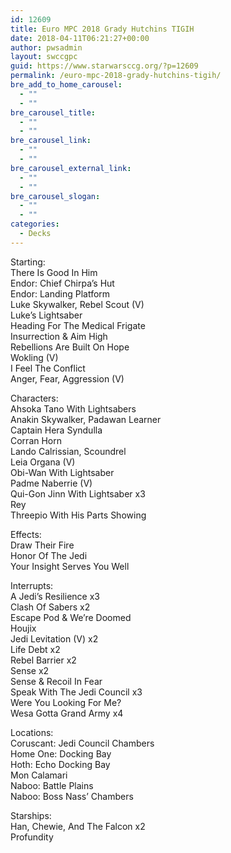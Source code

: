 ```yaml
---
id: 12609
title: Euro MPC 2018 Grady Hutchins TIGIH
date: 2018-04-11T06:21:27+00:00
author: pwsadmin
layout: swccgpc
guid: https://www.starwarsccg.org/?p=12609
permalink: /euro-mpc-2018-grady-hutchins-tigih/
bre_add_to_home_carousel:
  - ""
  - ""
bre_carousel_title:
  - ""
  - ""
bre_carousel_link:
  - ""
  - ""
bre_carousel_external_link:
  - ""
  - ""
bre_carousel_slogan:
  - ""
  - ""
categories:
  - Decks
---
```

Starting:  
There Is Good In Him  
Endor: Chief Chirpa’s Hut  
Endor: Landing Platform  
Luke Skywalker, Rebel Scout (V)  
Luke’s Lightsaber  
Heading For The Medical Frigate  
Insurrection & Aim High  
Rebellions Are Built On Hope  
Wokling (V)  
I Feel The Conflict  
Anger, Fear, Aggression (V)

Characters:  
Ahsoka Tano With Lightsabers  
Anakin Skywalker, Padawan Learner  
Captain Hera Syndulla  
Corran Horn  
Lando Calrissian, Scoundrel  
Leia Organa (V)  
Obi-Wan With Lightsaber  
Padme Naberrie (V)  
Qui-Gon Jinn With Lightsaber x3  
Rey  
Threepio With His Parts Showing

Effects:  
Draw Their Fire  
Honor Of The Jedi  
Your Insight Serves You Well

Interrupts:  
A Jedi’s Resilience x3  
Clash Of Sabers x2  
Escape Pod & We&#8217;re Doomed  
Houjix  
Jedi Levitation (V) x2  
Life Debt x2  
Rebel Barrier x2  
Sense x2  
Sense & Recoil In Fear  
Speak With The Jedi Council x3  
Were You Looking For Me?  
Wesa Gotta Grand Army x4

Locations:  
Coruscant: Jedi Council Chambers  
Home One: Docking Bay  
Hoth: Echo Docking Bay  
Mon Calamari  
Naboo: Battle Plains  
Naboo: Boss Nass’ Chambers

Starships:  
Han, Chewie, And The Falcon x2  
Profundity